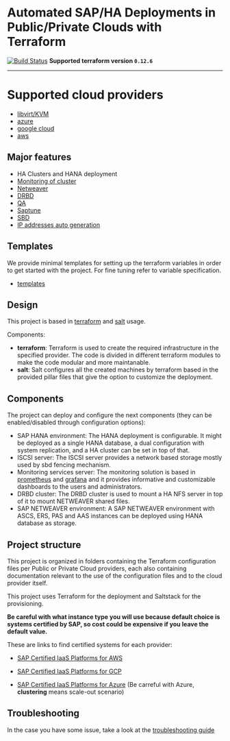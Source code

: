 # Automated SAP/HA Deployments in Public/Private Clouds with Terraform

[![Build Status](https://travis-ci.org/SUSE/ha-sap-terraform-deployments.svg?branch=master)](https://travis-ci.org/SUSE/ha-sap-terraform-deployments)
**Supported terraform version  `0.12.6`**
___

# Supported cloud providers

- [libvirt/KVM](libvirt)
- [azure](azure)
- [google cloud](gcp)
- [aws](aws)


## Major features

- HA Clusters and HANA deployment
- [Monitoring of cluster](doc/monitoring.md)
- [Netweaver](doc/netweaver.md)
- [DRBD](doc/drbd.md)
- [QA](doc/qa.md)
- [Saptune](doc/saptune.md)
- [SBD](doc/sbd.md)
- [IP addresses auto generation](doc/ip_autogeneration.md)

## Templates

We provide minimal templates for setting up the terraform variables in order to get started with the project.
For fine tuning refer to variable specification.

- [templates](doc/deployment-templates.md)

## Design

This project is based in [terraform](https://www.terraform.io/) and [salt](https://www.saltstack.com/) usage.

Components:

- **terraform**: Terraform is used to create the required infrastructure in the specified provider. The code is divided in different terraform modules to make the code modular and more maintanable.
- **salt**: Salt configures all the created machines by terraform based in the provided pillar files that give the option to customize the deployment.

## Components

The project can deploy and configure the next components (they can be enabled/disabled through configuration options):

- SAP HANA environment: The HANA deployment is configurable. It might be deployed as a single HANA database, a dual configuration with system replication, and a HA cluster can be set in top of that.
- ISCSI server: The ISCSI server provides a network based storage mostly used by sbd fencing mechanism.
- Monitoring services server: The monitoring solution is based in [prometheus](https://prometheus.io) and [grafana](https://grafana.com/) and it provides informative and customizable dashboards to the users and administrators.
- DRBD cluster: The DRBD cluster is used to mount a HA NFS server in top of it to mount NETWEAVER shared files.
- SAP NETWEAVER environment: A SAP NETWEAVER environment with ASCS, ERS, PAS and AAS instances can be deployed using HANA database as storage.

## Project structure

This project is organized in folders containing the Terraform configuration files per Public or Private Cloud providers, each also containing documentation relevant to the use of the configuration files and to the cloud provider itself.

This project uses Terraform for the deployment and Saltstack for the provisioning.

**Be careful with what instance type you will use because default choice is systems certified by SAP, so cost could be expensive if you leave the default value.**

These are links to find certified systems for each provider:

- [SAP Certified IaaS Platforms for AWS](https://www.sap.com/dmc/exp/2014-09-02-hana-hardware/enEN/iaas.html#categories=Amazon%20Web%20Services)

- [SAP Certified IaaS Platforms for GCP](https://www.sap.com/dmc/exp/2014-09-02-hana-hardware/enEN/iaas.html#categories=Google%20Cloud%20Platform)

- [SAP Certified IaaS Platforms for Azure](https://www.sap.com/dmc/exp/2014-09-02-hana-hardware/enEN/iaas.html#categories=Microsoft%20Azure) (Be carreful with Azure, **clustering** means scale-out scenario)


## Troubleshooting

In the case you have some issue, take a look at the [troubleshooting guide](doc/troubleshooting.md)
